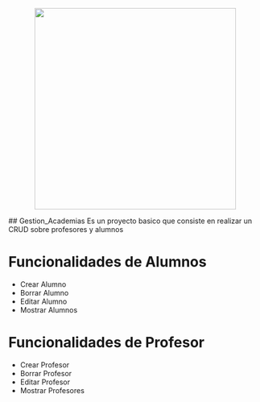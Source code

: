 <p align="center"><a href="https://laravel.com" target="_blank"><img src="https://raw.githubusercontent.com/laravel/art/master/logo-lockup/5%20SVG/2%20CMYK/1%20Full%20Color/laravel-logolockup-cmyk-red.svg" width="400"></a></p>
## Gestion_Academias
Es un proyecto basico que consiste en realizar un CRUD sobre profesores y alumnos

# Funcionalidades de Alumnos
- Crear Alumno
- Borrar Alumno
- Editar Alumno
- Mostrar Alumnos

# Funcionalidades de Profesor
- Crear Profesor
- Borrar Profesor
- Editar Profesor
- Mostrar Profesores
